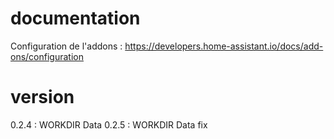 # documentation
Configuration de l'addons :
https://developers.home-assistant.io/docs/add-ons/configuration

# version 
0.2.4 :  WORKDIR Data
0.2.5 :  WORKDIR Data fix

